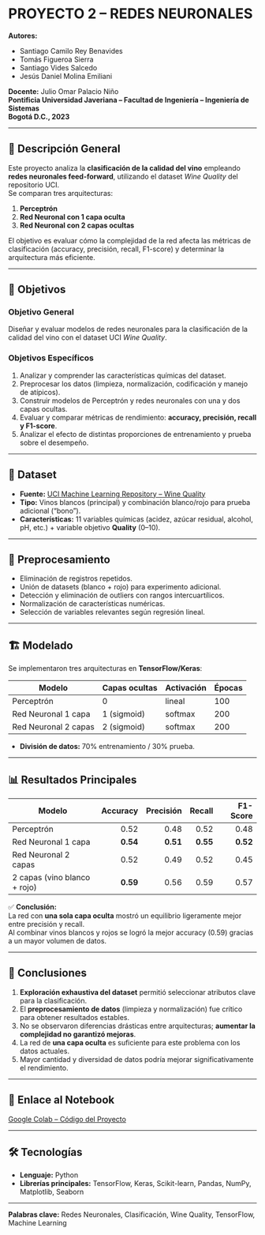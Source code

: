 # PROYECTO 2 – REDES NEURONALES

**Autores:**  
- Santiago Camilo Rey Benavides  
- Tomás Figueroa Sierra  
- Santiago Vides Salcedo  
- Jesús Daniel Molina Emiliani  

**Docente:** Julio Omar Palacio Niño  
**Pontificia Universidad Javeriana – Facultad de Ingeniería – Ingeniería de Sistemas**  
**Bogotá D.C., 2023**

---

## 📌 Descripción General
Este proyecto analiza la **clasificación de la calidad del vino** empleando **redes neuronales feed-forward**, utilizando el dataset *Wine Quality* del repositorio UCI.  
Se comparan tres arquitecturas:
1. **Perceptrón**  
2. **Red Neuronal con 1 capa oculta**  
3. **Red Neuronal con 2 capas ocultas**

El objetivo es evaluar cómo la complejidad de la red afecta las métricas de clasificación (accuracy, precisión, recall, F1-score) y determinar la arquitectura más eficiente.

---

## 🎯 Objetivos

### Objetivo General
Diseñar y evaluar modelos de redes neuronales para la clasificación de la calidad del vino con el dataset UCI *Wine Quality*.

### Objetivos Específicos
1. Analizar y comprender las características químicas del dataset.  
2. Preprocesar los datos (limpieza, normalización, codificación y manejo de atípicos).  
3. Construir modelos de Perceptrón y redes neuronales con una y dos capas ocultas.  
4. Evaluar y comparar métricas de rendimiento: **accuracy, precisión, recall y F1-score**.  
5. Analizar el efecto de distintas proporciones de entrenamiento y prueba sobre el desempeño.

---

## 🧪 Dataset
- **Fuente:** [UCI Machine Learning Repository – Wine Quality](https://archive.ics.uci.edu/ml/datasets/Wine+Quality)
- **Tipo:** Vinos blancos (principal) y combinación blanco/rojo para prueba adicional (“bono”).
- **Características:** 11 variables químicas (acidez, azúcar residual, alcohol, pH, etc.) + variable objetivo **Quality** (0–10).

---

## 🔄 Preprocesamiento
- Eliminación de registros repetidos.  
- Unión de datasets (blanco + rojo) para experimento adicional.  
- Detección y eliminación de outliers con rangos intercuartílicos.  
- Normalización de características numéricas.  
- Selección de variables relevantes según regresión lineal.

---

## 🏗️ Modelado
Se implementaron tres arquitecturas en **TensorFlow/Keras**:

| Modelo                       | Capas ocultas | Activación | Épocas |
|-------------------------------|--------------|-----------|-------|
| Perceptrón                    | 0            | lineal    | 100   |
| Red Neuronal 1 capa           | 1 (sigmoid)  | softmax   | 200   |
| Red Neuronal 2 capas          | 2 (sigmoid)  | softmax   | 200   |

- **División de datos:** 70% entrenamiento / 30% prueba.

---

## 📊 Resultados Principales

| Modelo                     | Accuracy | Precisión | Recall | F1-Score |
|-----------------------------|---------:|---------:|------:|--------:|
| Perceptrón                 | 0.52     | 0.48     | 0.52  | 0.48    |
| Red Neuronal 1 capa        | **0.54** | **0.51** | **0.55** | **0.52** |
| Red Neuronal 2 capas       | 0.52     | 0.49     | 0.52  | 0.45    |
| 2 capas (vino blanco + rojo)| **0.59** | 0.56     | 0.59  | 0.57    |

✅ **Conclusión:**  
La red con **una sola capa oculta** mostró un equilibrio ligeramente mejor entre precisión y recall.  
Al combinar vinos blancos y rojos se logró la mejor accuracy (0.59) gracias a un mayor volumen de datos.

---

## 🧠 Conclusiones
1. **Exploración exhaustiva del dataset** permitió seleccionar atributos clave para la clasificación.  
2. El **preprocesamiento de datos** (limpieza y normalización) fue crítico para obtener resultados estables.  
3. No se observaron diferencias drásticas entre arquitecturas; **aumentar la complejidad no garantizó mejoras**.  
4. La red de **una capa oculta** es suficiente para este problema con los datos actuales.  
5. Mayor cantidad y diversidad de datos podría mejorar significativamente el rendimiento.

---

## 📎 Enlace al Notebook
[Google Colab – Código del Proyecto](https://colab.research.google.com/drive/1Kn6tFDdMZ_bD19kTtLdsZ6xLriITkjSE?usp=sharing)

---

## 🛠️ Tecnologías
- **Lenguaje:** Python  
- **Librerías principales:** TensorFlow, Keras, Scikit-learn, Pandas, NumPy, Matplotlib, Seaborn

---

**Palabras clave:** Redes Neuronales, Clasificación, Wine Quality, TensorFlow, Machine Learning

